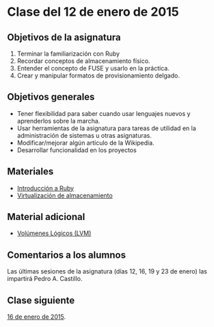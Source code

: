 # Clase del 12 de enero de 2015


## Objetivos de la asignatura

1. Terminar la familiarización con Ruby
2. Recordar conceptos de almacenamiento físico.
3. Entender el concepto de FUSE y usarlo en la práctica.
4. Crear y manipular formatos de provisionamiento delgado. 


## Objetivos generales

* Tener flexibilidad para saber cuando usar lenguajes nuevos y aprenderlos sobre la marcha.
* Usar herramientas de la asignatura para tareas de utilidad en la administración de sistemas u otras asignaturas. 
* Modificar/mejorar algún artículo de la Wikipedia.
* Desarrollar funcionalidad en los proyectos


## Materiales

* [Introducción a Ruby](http://jj.github.io/CC/documentos/seminarios/ruby)
* [Virtualización de almacenamiento](http://jj.github.io/CC/documentos/temas/Almacenamiento)


## Material adicional

* [Volúmenes Lógicos (LVM)](http://www.linuxparatodos.net/web/comunidad/base-de-conocimiento/-/wiki/Base+de+Conocimiento/Volumenes+L%C3%B3gicos+%28LVM%29)


## Comentarios a los alumnos

Las últimas sesiones de la asignatura (días 12, 16, 19 y 23 de enero) las impartirá Pedro A. Castillo.


## Clase siguiente

[16 de enero de 2015](22.md).
